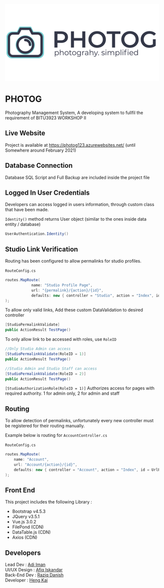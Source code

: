 ![Photog Logo](PMS/src/img/logo-pg.png)

# PHOTOG
Photography Management System, A developing system to fullfil the requirement of BITU3923 WORKSHOP II

## Live Website
Project is available at https://photog123.azurewebsites.net/ (until Somewhere around February 2021)

## Database Connection
Database SQL Script and Full Backup are included inside the project file

## Logged In User Credentials
Developers can access logged in users information, through custom class that have been made.

`Identity()` method returns User object (similar to the ones inside data entity / database) 

```csharp
UserAuthentication.Identity()
```

## Studio Link Verification
Routing has been configured to allow permalinks for studio profiles.

`RouteConfig.cs`
```csharp
routes.MapRoute(
            name: "Studio Profile Page",
            url: "{permalink}/{action}/{id}",
            defaults: new { controller = "Studio", action = "Index", id = UrlParameter.Optional }
);
```

To allow only valid links, Add these custom DataValidation to desired controller
```csharp
[StudioPermalinkValidate]
public ActionResult TestPage()
```
To only allow link to be accessed with roles, use `RoleID`
```csharp
//Only Studio Admin can access
[StudioPermalinkValidate(RoleID = 1)]
public ActionResult TestPage()
```

```csharp
//Studio Admin and Studio Staff can access
[StudioPermalinkValidate(RoleID = 2)]
public ActionResult TestPage()
```


`[StudioAuthorizationRole(RoleID = 1)]` Authorizes access for pages with required authority. 1 for admin only, 2 for admin and staff

## Routing
To allow detection of permalinks, unfortunately every new controller must be registered for their routing manually.

Example below is routing for `AccountController.cs`

`RouteConfig.cs`
```csharp
routes.MapRoute(
    name: "Account",
    url: "Account/{action}/{id}",
    defaults: new { controller = "Account", action = "Index", id = UrlParameter.Optional }
);
```

## Front End
This project includes the following Library : 

- Bootstrap v4.5.3
- JQuery v3.5.1
- Vue.js 3.0.2
- FilePond (CDN)
- DataTable.js (CDN)
- Axios (CDN)


## Developers
Lead Dev : [Adi Iman](https://github.com/adimixx)  
UI/UX Design : [Afiq Iskandar](https://github.com/afiq101)  
Back-End Dev : [Raziq Danish](https://github.com/ahmdraziq)  
Developer : [Heng Kai](https://github.com/HengKai5191)  
